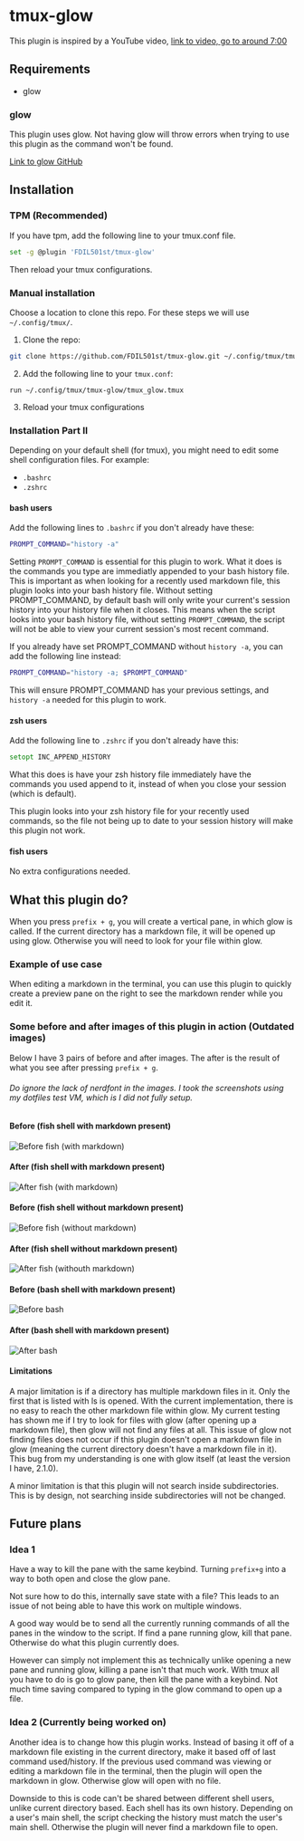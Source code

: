 # tmux-glow

This plugin is inspired by a YouTube video, 
[link to video, go to around 7:00](https://www.youtube.com/watch?v=8kNF4TY6BVg)

## Requirements
- glow

### glow
This plugin uses glow. 
Not having glow will throw errors when trying to use this plugin 
as the command won't be found.

[Link to glow GitHub](https://github.com/charmbracelet/glow)


## Installation

### TPM (Recommended)

If you have tpm, add the following line to your tmux.conf file.

```bash
set -g @plugin 'FDIL501st/tmux-glow'
```
Then reload your tmux configurations.
### Manual installation

Choose a location to clone this repo. For these steps we will use `~/.config/tmux/`.

1. Clone the repo:
```bash
git clone https://github.com/FDIL501st/tmux-glow.git ~/.config/tmux/tmux-glow
```

2. Add the following line to your `tmux.conf`:

`run ~/.config/tmux/tmux-glow/tmux_glow.tmux`

3. Reload your tmux configurations

### Installation Part II

Depending on your default shell (for tmux), you might need to edit some shell configuration files.
For example:
- `.bashrc`
- `.zshrc`


#### bash users
Add the following lines to `.bashrc` if you don't already have these:

```bash
PROMPT_COMMAND="history -a"
```

Setting `PROMPT_COMMAND` is essential for this plugin to work. What it does is the commands you type are immediatly appended
to your bash history file. This is important as when looking for a recently used markdown file, this plugin
looks into your bash history file. Without setting PROMPT_COMMAND, by default bash will only write your current's session history into your history file when it closes. This means when the script looks into your bash history file, without setting `PROMPT_COMMAND`, the script will not be able to view your current session's most recent command.

If you already have set PROMPT_COMMAND without `history -a`, you can add the following line instead:
```bash
PROMPT_COMMAND="history -a; $PROMPT_COMMAND"
```
This will ensure PROMPT_COMMAND has your previous settings, and `history -a` needed for this plugin to work.

#### zsh users
Add the following line to `.zshrc` if you don't already have this:

```zsh
setopt INC_APPEND_HISTORY
```
What this does is have your zsh history file immediately have the commands you used append to it, instead of when you close your session (which is default).

This plugin looks into your zsh history file for your recently used commands, so the file not being up to date to your session history will make this plugin not work.

#### fish users
No extra configurations needed. 


## What this plugin do?
When you press `prefix + g`, you will create a vertical pane,
in which glow is called. 
If the current directory has a markdown file, it will be opened up using glow.
Otherwise you will need to look for your file within glow.

### Example of use case
When editing a markdown in the terminal, you can use this plugin to quickly create a preview pane on the right to see the markdown render while you edit it.

### Some before and after images of this plugin in action (Outdated images)

Below I have 3 pairs of before and after images. The after is the result of what you see after pressing `prefix + g`.

###### Do ignore the lack of nerdfont in the images. I took the screenshots using my dotfiles test VM, which is I did not fully setup.

#### Before (fish shell with markdown present)
![Before fish (with markdown)](images/fish_start_with_md.png)
#### After (fish shell with markdown present)
![After fish (with markdown)](images/fish_plugin_with_md.png)

#### Before (fish shell without markdown present)
![Before fish (without markdown)](images/fish_start_without_md.png)
#### After (fish shell without markdown present)
![After fish (withouth markdown)](images/fish_plugin_without_md.png)

#### Before (bash shell with markdown present)
![Before bash](images/bash_start_with_md.png)
#### After (bash shell with markdown present)
![After bash](images/bash_plugin_with_md.png)

#### Limitations
A major limitation is if a directory has multiple markdown files in it.
Only the first that is listed with ls is opened. With the current implementation,
there is no easy to reach the other markdown file within glow.
My current testing has shown me if I try to look for files with glow (after opening up a markdown file),
then glow will not find any files at all. 
This issue of glow not finding files does not occur if this plugin doesn't open a markdown file in glow 
(meaning the current directory doesn't have a markdown file in it).
This bug from my understanding is one with glow itself (at least the version I have, 2.1.0).

A minor limitation is that this plugin will not search inside subdirectories.
This is by design, not searching inside subdirectories will not be changed.


## Future plans
### Idea 1
Have a way to kill the pane with the same keybind. 
Turning `prefix+g` into a way to both open and close the glow pane.

Not sure how to do this, internally save state with a file?
This leads to an issue of not being able to have this work
on multiple windows. 

A good way would be to send all the currently running commands 
of all the panes in the window to the script. 
If find a pane running glow, kill that pane. 
Otherwise do what this plugin currently does.

However can simply not implement this as technically unlike
opening a new pane and running glow, 
killing a pane isn't that much work. 
With tmux all you have to do is go to glow pane,
then kill the pane with a keybind. 
Not much time saving compared to typing in the glow command
to open up a file.

### Idea 2 (Currently being worked on)
Another idea is to change how this plugin works.
Instead of basing it off of a markdown file existing in the current directory,
make it based off of last command used/history.
If the previous used command was viewing or editing a markdown file in 
the terminal, 
then the plugin will open the markdown in glow.
Otherwise glow will open with no file.

Downside to this is code can't be shared between different shell users, 
unlike current directory based. Each shell has its own history.
Depending on a user's main shell, the script checking the history 
must match the user's main shell. Otherwise the plugin will never find
a markdown file to open.
